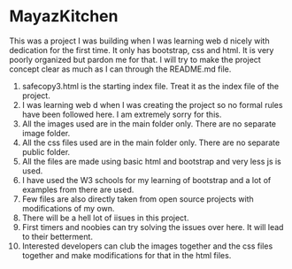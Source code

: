 # MayazKitchen
This was a project I was building when I was learning web d nicely with dedication for the first time. It only has bootstrap, css and html. It is very poorly organized but pardon me for that. I will try to make the project concept clear as much as I can through the README.md file.

1. safecopy3.html is the starting index file. Treat it as the index file of the project. 
2. I was learning web d when I was creating the project so no formal rules have been followed here. I am extremely sorry for this.
3. All the images used are in the main folder only. There are no separate image folder.
4. All the css files used are in the main folder only. There are no separate public folder.
5. All the files are made using basic html and bootstrap and very less js is used.
6. I have used the W3 schools for my learning of bootstrap and a lot of examples from there are used.
7. Few files are also directly taken from open source projects with modifications of my own.
8. There will be a hell lot of iisues in this project.
9. First timers and noobies can try solving the issues over here. It will lead to their betterment.
10. Interested developers can club the images together and the css files together and make modifications for that in the html files.
